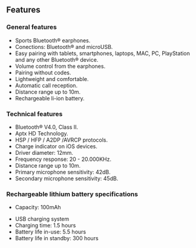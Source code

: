 ## Features

### General features

* Sports Bluetooth® earphones.
* Conections: Bluetooth® and microUSB.
* Easy pairing with tablets, smartphones, laptops, MAC, PC, PlayStation and any other Bluetooth® device.
* Volume control from the earphones.
* Pairing without codes.
* Lightweight and comfortable.
* Automatic call reception.
* Distance range up to 10m.
* Rechargeable li-ion battery.

### Technical features

* Bluetooth® V4.0, Class II.
* Aptx HD Technology.
* HSP / HFP / A2DP /AVRCP protocols.
* Charge indicator on iOS devices.
* Driver diameter: 12mm.
* Frequency response:  20 - 20.000KHz.
* Distance range up to 10m.
* Primary microphone sensitivity: 42dB.
* Secondary microphone sensitivity: 45dB.

### Rechargeable lithium battery specifications

* Capacity: 100mAh
- USB charging system
- Charging time: 1.5 hours
- Battery life in-use: 5.5 hours
- Battery life in standby: 300 hours
